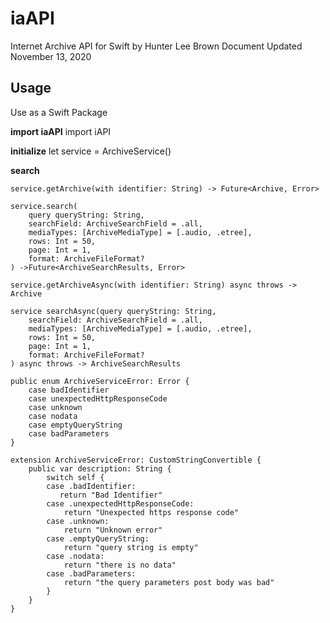 # iaAPI

Internet Archive API for Swift
by Hunter Lee Brown
Document Updated November 13, 2020

## Usage
Use as a Swift Package

**import iaAPI**
import iAPI

**initialize**
let service = ArchiveService()

**search**

    service.getArchive(with identifier: String) -> Future<Archive, Error> 
    
    service.search(
        query queryString: String,
        searchField: ArchiveSearchField = .all,
        mediaTypes: [ArchiveMediaType] = [.audio, .etree],
        rows: Int = 50,
        page: Int = 1,
        format: ArchiveFileFormat?
    ) ->Future<ArchiveSearchResults, Error>
    
    service.getArchiveAsync(with identifier: String) async throws -> Archive
    
    service searchAsync(query queryString: String,
        searchField: ArchiveSearchField = .all,
        mediaTypes: [ArchiveMediaType] = [.audio, .etree],
        rows: Int = 50,
        page: Int = 1,
        format: ArchiveFileFormat?
    ) async throws -> ArchiveSearchResults

    public enum ArchiveServiceError: Error {
        case badIdentifier
        case unexpectedHttpResponseCode
        case unknown
        case nodata
        case emptyQueryString
        case badParameters
    }

    extension ArchiveServiceError: CustomStringConvertible {
        public var description: String {
            switch self {
            case .badIdentifier:
               return "Bad Identifier"
            case .unexpectedHttpResponseCode:
                return "Unexpected https response code"
            case .unknown:
                return "Unknown error"
            case .emptyQueryString:
                return "query string is empty"
            case .nodata:
                return "there is no data"
            case .badParameters:
                return "the query parameters post body was bad"
            }
        }
    }

